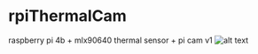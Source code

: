 # rpiThermalCam
raspberry pi 4b + mlx90640 thermal sensor + pi cam v1
![alt text](https://i.ibb.co/0XggvGc/Thermal-Image-screenshot-overlay0-19-07-2021.png)
